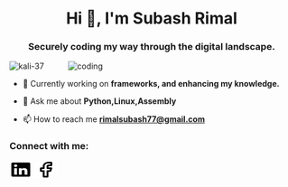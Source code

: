 <h1 align="center">Hi 👋, I'm Subash Rimal</h1>
<h3 align="center">Securely coding my way through the digital landscape.</h3>


<img align="right" alt="coding" width="400" src="https://external-content.duckduckgo.com/iu/?u=http%3A%2F%2Fcdn.lowgif.com%2Fsmall%2Ff7bd98da079046af-matrix-code-tumblr.gif&f=1&nofb=1&ipt=3fd268b9a0fd74ee012e15f0779dfad14d0a3a11f176463a98527d5aea063423&ipo=images">

<p align="left"> <img src="https://komarev.com/ghpvc/?username=kali-37&label=Profile%20views&color=0e75b6&style=flat" alt="kali-37" /> </p>

- 🔭 Currently working on **frameworks, and enhancing my knowledge.**

- 💬 Ask me about **Python,Linux,Assembly**

- 📫 How to reach me **rimalsubash77@gmail.com**

<h3 align="left">Connect with me:</h3>
<p align="left">
<a href="https://www.linkedin.com/in/kali37/" target="blank"><img align="center" src="socials/linkedin.svg" alt="https://www.linkedin.com/in/kali37/" height="30" width="40" /></a>
<a href="https://www.facebook.com/subash.reemal" target="blank"><img align="center" src="socials/facebook.svg"  alt="https://www.facebook.com/subash.reemal" height="30" width="40" /></a>
</p>
